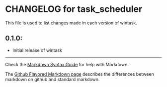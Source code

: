 # CHANGELOG for task_scheduler

This file is used to list changes made in each version of wintask.

## 0.1.0:

* Initial release of wintask

- - -
Check the [Markdown Syntax Guide](http://daringfireball.net/projects/markdown/syntax) for help with Markdown.

The [Github Flavored Markdown page](http://github.github.com/github-flavored-markdown/) describes the differences between markdown on github and standard markdown.

